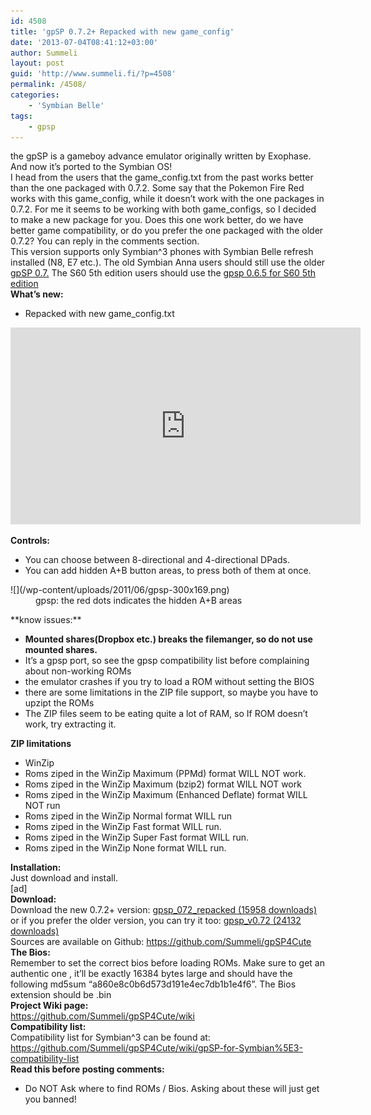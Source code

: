 ```yaml
---
id: 4508
title: 'gpSP 0.7.2+ Repacked with new game_config'
date: '2013-07-04T08:41:12+03:00'
author: Summeli
layout: post
guid: 'http://www.summeli.fi/?p=4508'
permalink: /4508/
categories:
    - 'Symbian Belle'
tags:
    - gpsp
---
```


the gpSP is a gameboy advance emulator originally written by Exophase. And now it’s ported to the Symbian OS!  
I head from the users that the game\_config.txt from the past works better than the one packaged with 0.7.2. Some say that the Pokemon Fire Red works with this game\_config, while it doesn’t work with the one packages in 0.7.2. For me it seems to be working with both game\_configs, so I decided to make a new package for you. Does this one work better, do we have better game compatibility, or do you prefer the one packaged with the older 0.7.2? You can reply in the comments section.  
This version supports only Symbian^3 phones with Symbian Belle refresh installed (N8, E7 etc.). The old Symbian Anna users should still use the older [gpSP 0.7.](http://www.summeli.com/?p=2520) The S60 5th edition users should use the [gpsp 0.6.5 for S60 5th edition](http://www.summeli.com/?p=4495)  
**What’s new:**

- Repacked with new game\_config.txt

<iframe allowfullscreen="allowfullscreen" frameborder="0" height="315" loading="lazy" src="https://www.youtube.com/embed/yXTpnRt0WfY" width="560"></iframe>  
   
**Controls:**

- You can choose between 8-directional and 4-directional DPads.
- You can add hidden A+B button areas, to press both of them at once.

<div><dl id="attachment_2555"><dt>![](/wp-content/uploads/2011/06/gpsp-300x169.png)</dt><dd>gpsp: the red dots indicates the hidden A+B areas</dd></dl></div>**know issues:**

- **Mounted shares(Dropbox etc.) breaks the filemanger, so do not use mounted shares.**
- It’s a gpsp port, so see the gpsp compatibility list before complaining about non-working ROMs
- the emulator crashes if you try to load a ROM without setting the BIOS
- there are some limitations in the ZIP file support, so maybe you have to upzipt the ROMs
- The ZIP files seem to be eating quite a lot of RAM, so If ROM doesn’t work, try extracting it.

**ZIP limitations**

- WinZip
- Roms ziped in the WinZip Maximum (PPMd) format WILL NOT work.
- Roms ziped in the WinZip Maximum (bzip2) format WILL NOT work
- Roms ziped in the WinZip Maximum (Enhanced Deflate) format WILL NOT run
- Roms ziped in the WinZip Normal format WILL run
- Roms ziped in the WinZip Fast format WILL run.
- Roms ziped in the WinZip Super Fast format WILL run.
- Roms ziped in the WinZip None format WILL run.

  
**Installation:**  
Just download and install.  
\[ad\]  
**Download:**  
Download the new 0.7.2+ version: [ gpsp\_072\_repacked (15958 downloads) ](http://summeli.com/download/11302/ "Version 072_repacked")  
or if you prefer the older version, you can try it too: [ gpsp\_v0.72 (24132 downloads) ](http://summeli.com/download/11290/ "Version 0.72")  
Sources are available on Github: <https://github.com/Summeli/gpSP4Cute>  
**The Bios:**  
Remember to set the correct bios before loading ROMs. Make sure to get an authentic one , it’ll be exactly 16384 bytes large and should have the following md5sum “a860e8c0b6d573d191e4ec7db1b1e4f6”. The Bios extension should be .bin  
**Project Wiki page:**  
<https://github.com/Summeli/gpSP4Cute/wiki>  
**Compatibility list:**  
Compatibility list for Symbian^3 can be found at:  
<https://github.com/Summeli/gpSP4Cute/wiki/gpSP-for-Symbian%5E3-compatibility-list>  
**Read this before posting comments:**

- Do NOT Ask where to find ROMs / Bios. Asking about these will just get you banned!